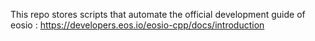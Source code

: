 This repo stores scripts that automate the official development guide of eosio : https://developers.eos.io/eosio-cpp/docs/introduction



